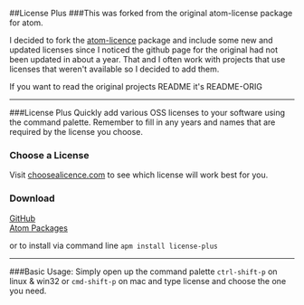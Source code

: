 ##License Plus
###This was forked from the original atom-license package for atom.

I decided to fork the [atom-licence][17f3d1a1] package and include some new and updated licenses since I noticed the github page for the original had not been updated in about a year.  That and I often work with projects that use licenses that weren't available so I decided to add them.

If you want to read the original projects README it's README-ORIG
 
---
###License Plus
Quickly add various OSS licenses to your software using the command palette. Remember to fill in any years and names that are required by the license you choose.

### Choose a License
Visit [choosealicence.com][263fbea3] to see which license will work best for you.

### Download
[GitHub][d46bcaeb]  
[Atom Packages][d31a0d20]

or to install via command line
`apm install license-plus`

---
###Basic Usage:
Simply open up the command palette `ctrl-shift-p` on linux & win32 or `cmd-shift-p` on mac
and type license and choose the one you need.



  [d46bcaeb]: https://github.com/JustSomeDood/license-plus.git "Clone Meh"
  [17f3d1a1]: https://atom.io/packages/atom-license "link to original package"
  [263fbea3]: http://choosealicense.com/ "choosealicence"
  [d31a0d20]: https://atom.io/packages/license-plus "license-plus"
